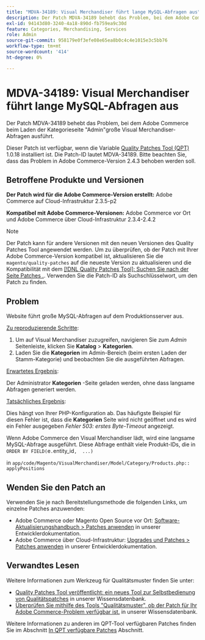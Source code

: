 ```yaml
---
title: "MDVA-34189: Visual Merchandiser führt lange MySQL-Abfragen aus"
description: Der Patch MDVA-34189 behebt das Problem, bei dem Adobe Commerce beim Laden der Kategorieseite "Admin"große Visual Merchandiser-Abfragen ausführt.
exl-id: 94143d80-3240-4a18-890d-fb759ea9c30d
feature: Categories, Merchandising, Services
role: Admin
source-git-commit: 958179e0f3efe08e65ea8b0c4c4e1015e3c5bb76
workflow-type: tm+mt
source-wordcount: '414'
ht-degree: 0%

---
```


# MDVA-34189: Visual Merchandiser führt lange MySQL-Abfragen aus

Der Patch MDVA-34189 behebt das Problem, bei dem Adobe Commerce beim Laden der Kategorieseite &quot;Admin&quot;große Visual Merchandiser-Abfragen ausführt.

Dieser Patch ist verfügbar, wenn die Variable [Quality Patches Tool (QPT)](/help/announcements/adobe-commerce-announcements/magento-quality-patches-released-new-tool-to-self-serve-quality-patches.md) 1.0.18 installiert ist. Die Patch-ID lautet MDVA-34189. Bitte beachten Sie, dass das Problem in Adobe Commerce-Version 2.4.3 behoben werden soll.

## Betroffene Produkte und Versionen

**Der Patch wird für die Adobe Commerce-Version erstellt:** Adobe Commerce auf Cloud-Infrastruktur 2.3.5-p2

**Kompatibel mit Adobe Commerce-Versionen:** Adobe Commerce vor Ort und Adobe Commerce über Cloud-Infrastruktur 2.3.4-2.4.2

>[!NOTE]
>
>Der Patch kann für andere Versionen mit den neuen Versionen des Quality Patches Tool angewendet werden. Um zu überprüfen, ob der Patch mit Ihrer Adobe Commerce-Version kompatibel ist, aktualisieren Sie die `magento/quality-patches` auf die neueste Version zu aktualisieren und die Kompatibilität mit dem [[!DNL Quality Patches Tool]: Suchen Sie nach der Seite Patches .](https://devdocs.magento.com/quality-patches/tool.html#patch-grid). Verwenden Sie die Patch-ID als Suchschlüsselwort, um den Patch zu finden.

## Problem

Website führt große MySQL-Abfragen auf dem Produktionsserver aus.

<u>Zu reproduzierende Schritte</u>:

1. Um auf Visual Merchandiser zuzugreifen, navigieren Sie zum *Admin* Seitenleiste, klicken Sie **Katalog** > **Kategorien**.
1. Laden Sie die **Kategorien** im Admin-Bereich (beim ersten Laden der Stamm-Kategorie) und beobachten Sie die ausgeführten Abfragen.

<u>Erwartetes Ergebnis</u>:

Der Administrator **Kategorien** -Seite geladen werden, ohne dass langsame Abfragen generiert werden.

<u>Tatsächliches Ergebnis</u>:

Dies hängt von Ihrer PHP-Konfiguration ab. Das häufigste Beispiel für diesen Fehler ist, dass die **Kategorien** Seite wird nicht geöffnet und es wird ein Fehler ausgegeben *Fehler 503: erstes Byte-Timeout* angezeigt.

Wenn Adobe Commerce den Visual Merchandiser lädt, wird eine langsame MySQL-Abfrage ausgeführt. Diese Abfrage enthält viele Produkt-IDs, die in `ORDER BY FIELD(`e`.`entity_id`,  ...)`

in `app/code/Magento/VisualMerchandiser/Model/Category/Products.php:: applyPositions`

## Wenden Sie den Patch an

Verwenden Sie je nach Bereitstellungsmethode die folgenden Links, um einzelne Patches anzuwenden:

* Adobe Commerce oder Magento Open Source vor Ort: [Software-Aktualisierungshandbuch > Patches anwenden](https://devdocs.magento.com/guides/v2.4/comp-mgr/patching/mqp.html) in unserer Entwicklerdokumentation.
* Adobe Commerce über Cloud-Infrastruktur: [Upgrades und Patches > Patches anwenden](https://devdocs.magento.com/cloud/project/project-patch.html) in unserer Entwicklerdokumentation.

## Verwandtes Lesen

Weitere Informationen zum Werkzeug für Qualitätsmuster finden Sie unter:

* [Quality Patches Tool veröffentlicht: ein neues Tool zur Selbstbedienung von Qualitätspatches](/help/announcements/adobe-commerce-announcements/magento-quality-patches-released-new-tool-to-self-serve-quality-patches.md) in unserer Wissensdatenbank.
* [Überprüfen Sie mithilfe des Tools &quot;Qualitätsmuster&quot;, ob der Patch für Ihr Adobe Commerce-Problem verfügbar ist.](/help/support-tools/patches-available-in-qpt-tool/check-patch-for-magento-issue-with-magento-quality-patches.md) in unserer Wissensdatenbank.

Weitere Informationen zu anderen im QPT-Tool verfügbaren Patches finden Sie im Abschnitt [In QPT verfügbare Patches](https://support.magento.com/hc/en-us/sections/360010506631-Patches-available-in-QPT-tool-) Abschnitt.
